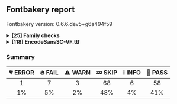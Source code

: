 ## Fontbakery report

Fontbakery version: 0.6.6.dev5+g6a494f59

<details>
<summary><b>[25] Family checks</b></summary>
<details>
<summary>:information_source: <b>INFO:</b> Do we have the latest version of FontBakery installed?</summary>

* [com.google.fonts/check/fontbakery_version](https://github.com/googlefonts/fontbakery/search?q={checkid})
* :information_source: **INFO** fontbakery (0.6.6)  - Well designed Font QA tool, written in Python 3
  INSTALLED: 0.6.6.dev5+g6a494f59
  LATEST:    0.6.6

* :bread: **PASS** Font Bakery is up-to-date

</details>
<details>
<summary>:bread: <b>PASS:</b> Check font has a license.</summary>

* [com.google.fonts/check/028](https://github.com/googlefonts/fontbakery/search?q={checkid})
* :bread: **PASS** Found license at '/Users/stephennixon/type-repos/google-font-repos/Encode-Sans/OFL.txt'

</details>
<details>
<summary>:bread: <b>PASS:</b> Checking all files are in the same directory.</summary>

* [com.google.fonts/check/002](https://github.com/googlefonts/fontbakery/search?q={checkid})
* :bread: **PASS** All files are in the same directory.

</details>
<details>
<summary>:bread: <b>PASS:</b> Is the command `ftxvalidator` (Apple Font Tool Suite) available?</summary>

* [com.google.fonts/check/ftxvalidator_is_available](https://github.com/googlefonts/fontbakery/search?q={checkid})
* :bread: **PASS** ftxvalidator is available.

</details>
<details>
<summary>:bread: <b>PASS:</b> Fonts have equal unicode encodings?</summary>

* [com.google.fonts/check/013](https://github.com/googlefonts/fontbakery/search?q={checkid})
* :bread: **PASS** Fonts have equal unicode encodings.

</details>
<details>
<summary>:bread: <b>PASS:</b> Make sure all font files have the same version value.</summary>

* [com.google.fonts/check/014](https://github.com/googlefonts/fontbakery/search?q={checkid})
* :bread: **PASS** All font files have the same version.

</details>
<details>
<summary>:bread: <b>PASS:</b> Fonts have consistent PANOSE proportion?</summary>

* [com.google.fonts/check/009](https://github.com/googlefonts/fontbakery/search?q={checkid})
* :bread: **PASS** Fonts have consistent PANOSE proportion.

</details>
<details>
<summary>:bread: <b>PASS:</b> Fonts have consistent PANOSE family type?</summary>

* [com.google.fonts/check/010](https://github.com/googlefonts/fontbakery/search?q={checkid})
* :bread: **PASS** Fonts have consistent PANOSE family type.

</details>
<details>
<summary>:bread: <b>PASS:</b> Fonts have consistent underline thickness?</summary>

* [com.google.fonts/check/008](https://github.com/googlefonts/fontbakery/search?q={checkid})
* :bread: **PASS** Fonts have consistent underline thickness.

</details>
<details>
<summary>:zzz: <b>SKIP:</b> Does DESCRIPTION file contain broken links?</summary>

* [com.google.fonts/check/003](https://github.com/googlefonts/fontbakery/search?q={checkid})
* :zzz: **SKIP** Unfulfilled Conditions: description

</details>
<details>
<summary>:zzz: <b>SKIP:</b> Is this a proper HTML snippet?</summary>

* [com.google.fonts/check/004](https://github.com/googlefonts/fontbakery/search?q={checkid})
* :zzz: **SKIP** Unfulfilled Conditions: descfile

</details>
<details>
<summary>:zzz: <b>SKIP:</b> DESCRIPTION.en_us.html must have more than 200 bytes.</summary>

* [com.google.fonts/check/005](https://github.com/googlefonts/fontbakery/search?q={checkid})
* :zzz: **SKIP** Unfulfilled Conditions: description

</details>
<details>
<summary>:zzz: <b>SKIP:</b> DESCRIPTION.en_us.html must have less than 1000 bytes.</summary>

* [com.google.fonts/check/006](https://github.com/googlefonts/fontbakery/search?q={checkid})
* :zzz: **SKIP** Unfulfilled Conditions: description

</details>
<details>
<summary>:zzz: <b>SKIP:</b> Check METADATA.pb parse correctly. </summary>

* [com.google.fonts/check/metadata/parses](https://github.com/googlefonts/fontbakery/search?q={checkid})
* :zzz: **SKIP** Font family at 'fonts/encodesans_sc' lacks a METADATA.pb file.

</details>
<details>
<summary>:zzz: <b>SKIP:</b> Font designer field in METADATA.pb must not be 'unknown'.</summary>

* [com.google.fonts/check/007](https://github.com/googlefonts/fontbakery/search?q={checkid})
* :zzz: **SKIP** Unfulfilled Conditions: family_metadata

</details>
<details>
<summary>:zzz: <b>SKIP:</b> METADATA.pb: Fontfamily is listed on Google Fonts API?</summary>

* [com.google.fonts/check/081](https://github.com/googlefonts/fontbakery/search?q={checkid})
* :zzz: **SKIP** Unfulfilled Conditions: family_metadata

</details>
<details>
<summary>:zzz: <b>SKIP:</b> METADATA.pb: check if fonts field only has unique "full_name" values.</summary>

* [com.google.fonts/check/083](https://github.com/googlefonts/fontbakery/search?q={checkid})
* :zzz: **SKIP** Unfulfilled Conditions: family_metadata

</details>
<details>
<summary>:zzz: <b>SKIP:</b> METADATA.pb: check if fonts field only contains unique style:weight pairs.</summary>

* [com.google.fonts/check/084](https://github.com/googlefonts/fontbakery/search?q={checkid})
* :zzz: **SKIP** Unfulfilled Conditions: family_metadata

</details>
<details>
<summary>:zzz: <b>SKIP:</b> METADATA.pb license is "APACHE2", "UFL" or "OFL"?</summary>

* [com.google.fonts/check/085](https://github.com/googlefonts/fontbakery/search?q={checkid})
* :zzz: **SKIP** Unfulfilled Conditions: family_metadata

</details>
<details>
<summary>:zzz: <b>SKIP:</b> METADATA.pb should contain at least "menu" and "latin" subsets.</summary>

* [com.google.fonts/check/086](https://github.com/googlefonts/fontbakery/search?q={checkid})
* :zzz: **SKIP** Unfulfilled Conditions: family_metadata

</details>
<details>
<summary>:zzz: <b>SKIP:</b> METADATA.pb subsets should be alphabetically ordered.</summary>

* [com.google.fonts/check/087](https://github.com/googlefonts/fontbakery/search?q={checkid})
* :zzz: **SKIP** Unfulfilled Conditions: family_metadata

</details>
<details>
<summary>:zzz: <b>SKIP:</b> METADATA.pb: Copyright notice is the same in all fonts?</summary>

* [com.google.fonts/check/088](https://github.com/googlefonts/fontbakery/search?q={checkid})
* :zzz: **SKIP** Unfulfilled Conditions: family_metadata

</details>
<details>
<summary>:zzz: <b>SKIP:</b> Check that METADATA.pb family values are all the same.</summary>

* [com.google.fonts/check/089](https://github.com/googlefonts/fontbakery/search?q={checkid})
* :zzz: **SKIP** Unfulfilled Conditions: family_metadata

</details>
<details>
<summary>:zzz: <b>SKIP:</b> METADATA.pb: According Google Fonts standards, families should have a Regular style.</summary>

* [com.google.fonts/check/090](https://github.com/googlefonts/fontbakery/search?q={checkid})
* :zzz: **SKIP** Unfulfilled Conditions: family_metadata

</details>
<details>
<summary>:zzz: <b>SKIP:</b> METADATA.pb: Regular should be 400.</summary>

* [com.google.fonts/check/091](https://github.com/googlefonts/fontbakery/search?q={checkid})
* :zzz: **SKIP** Unfulfilled Conditions: family_metadata, has_regular_style

</details>
<br>
</details>
<details>
<summary><b>[118] EncodeSansSC-VF.ttf</b></summary>
<details>
<summary>:broken_heart: <b>ERROR:</b> Version number has increased since previous release on Google Fonts?</summary>

* [com.google.fonts/check/117](https://github.com/googlefonts/fontbakery/search?q={checkid})
* :broken_heart: **ERROR** The condition <FontBakeryCondition:github_gfonts_ttFont> had an error: URLError: <urlopen error [Errno 8] nodename nor servname provided, or not known>

</details>
<details>
<summary>:fire: <b>FAIL:</b> Check copyright namerecords match license file.</summary>

* [com.google.fonts/check/029](https://github.com/googlefonts/fontbakery/search?q={checkid})
* :fire: **FAIL** Font lacks NameID 13 (LICENSE DESCRIPTION). A proper licensing entry must be set. [code: missing]

</details>
<details>
<summary>:fire: <b>FAIL:</b> "License URL matches License text on name table?</summary>

* [com.google.fonts/check/030](https://github.com/googlefonts/fontbakery/search?q={checkid})
* :fire: **FAIL** A known license URL must be provided in the NameID 14 (LICENSE INFO URL) entry. Currently accepted licenses are Apache or Open Font License. For a small set of legacy families the Ubuntu Font License may be acceptable as well. [code: no-license-found]

</details>
<details>
<summary>:fire: <b>FAIL:</b> Font has old ttfautohint applied?</summary>

* [com.google.fonts/check/056](https://github.com/googlefonts/fontbakery/search?q={checkid})
* :fire: **FAIL** Failed to parse ttfautohint version values: installed = '1.8.2'; used_in_font = '1.8.1.43-b0c9' [code: parse-error]

</details>
<details>
<summary>:fire: <b>FAIL:</b> Variable font weight coordinates must be multiples of 100.</summary>

* [com.google.fonts/check/varfont_weight_instances](https://github.com/googlefonts/fontbakery/search?q={checkid})
* :fire: **FAIL** Found an variable font instance with 'wght'=275.0. This should instead be a multiple of 100.

</details>
<details>
<summary>:fire: <b>FAIL:</b> Checking with ots-sanitize.</summary>

* [com.google.fonts/check/036](https://github.com/googlefonts/fontbakery/search?q={checkid})
* :fire: **FAIL** ots-sanitize returned an error code (1). Output follows:

ERROR: GDEF: bad caret value format: 3
ERROR: GDEF: Invalid ligature caret list
ERROR: GDEF: Failed to parse table
Failed to sanitize file!


</details>
<details>
<summary>:fire: <b>FAIL:</b> Font has correct post table version (2 for TTF, 3 for OTF)?</summary>

* [com.google.fonts/check/015](https://github.com/googlefonts/fontbakery/search?q={checkid})
* :fire: **FAIL** Post table should be version 2 instead of 3.0. More info at https://github.com/google/fonts/issues/215

</details>
<details>
<summary>:fire: <b>FAIL:</b> Does the font have a DSIG table?</summary>

* [com.google.fonts/check/045](https://github.com/googlefonts/fontbakery/search?q={checkid})
* :fire: **FAIL** This font lacks a digital signature (DSIG table). Some applications may require one (even if only a dummy placeholder) in order to work properly.

</details>
<details>
<summary>:warning: <b>WARN:</b> Font contains .notdef as first glyph?</summary>

* [com.google.fonts/check/046](https://github.com/googlefonts/fontbakery/search?q={checkid})
* :warning: **WARN** Font should contain the .notdef glyph as the first glyph, it should not have a Unicode value assigned and should contain a drawing.

</details>
<details>
<summary>:warning: <b>WARN:</b> Check if OS/2 xAvgCharWidth is correct.</summary>

* [com.google.fonts/check/034](https://github.com/googlefonts/fontbakery/search?q={checkid})
* :warning: **WARN** OS/2 xAvgCharWidth is 1065 but it should be 1094 which corresponds to the weighted average of the widths of the latin lowercase glyphs in the font

</details>
<details>
<summary>:warning: <b>WARN:</b> Combined length of family and style must not exceed 20 characters.</summary>

* [com.google.fonts/check/163](https://github.com/googlefonts/fontbakery/search?q={checkid})
* :warning: **WARN** The combined length of family and style exceeds 20 chars in the following 'WINDOWS' entries: FONT_FAMILY_NAME = 'Encode Sans SC' / SUBFAMILY_NAME = 'Regular'

</details>
<details>
<summary>:zzz: <b>SKIP:</b> Checking OS/2 usWeightClass.</summary>

* [com.google.fonts/check/020](https://github.com/googlefonts/fontbakery/search?q={checkid})
* :zzz: **SKIP** Unfulfilled Conditions: style

</details>
<details>
<summary>:zzz: <b>SKIP:</b> Checks METADATA.pb font.name field matches family name declared on the name table.</summary>

* [com.google.fonts/check/092](https://github.com/googlefonts/fontbakery/search?q={checkid})
* :zzz: **SKIP** Unfulfilled Conditions: font_metadata

</details>
<details>
<summary>:zzz: <b>SKIP:</b> Checks METADATA.pb font.post_script_name matches postscript name declared on the name table.</summary>

* [com.google.fonts/check/093](https://github.com/googlefonts/fontbakery/search?q={checkid})
* :zzz: **SKIP** Unfulfilled Conditions: font_metadata

</details>
<details>
<summary>:zzz: <b>SKIP:</b> METADATA.pb font.full_name value matches fullname declared on the name table?</summary>

* [com.google.fonts/check/094](https://github.com/googlefonts/fontbakery/search?q={checkid})
* :zzz: **SKIP** Unfulfilled Conditions: font_metadata

</details>
<details>
<summary>:zzz: <b>SKIP:</b> METADATA.pb font.name value should be same as the family name declared on the name table.</summary>

* [com.google.fonts/check/095](https://github.com/googlefonts/fontbakery/search?q={checkid})
* :zzz: **SKIP** Unfulfilled Conditions: font_metadata, style

</details>
<details>
<summary>:zzz: <b>SKIP:</b> METADATA.pb font.full_name and font.post_script_name fields have equivalent values ?</summary>

* [com.google.fonts/check/096](https://github.com/googlefonts/fontbakery/search?q={checkid})
* :zzz: **SKIP** Unfulfilled Conditions: font_metadata

</details>
<details>
<summary>:zzz: <b>SKIP:</b> METADATA.pb font.filename and font.post_script_name fields have equivalent values?</summary>

* [com.google.fonts/check/097](https://github.com/googlefonts/fontbakery/search?q={checkid})
* :zzz: **SKIP** Unfulfilled Conditions: font_metadata

</details>
<details>
<summary>:zzz: <b>SKIP:</b> METADATA.pb font.name field contains font name in right format?</summary>

* [com.google.fonts/check/098](https://github.com/googlefonts/fontbakery/search?q={checkid})
* :zzz: **SKIP** Unfulfilled Conditions: style, font_metadata

</details>
<details>
<summary>:zzz: <b>SKIP:</b> METADATA.pb font.full_name field contains font name in right format?</summary>

* [com.google.fonts/check/099](https://github.com/googlefonts/fontbakery/search?q={checkid})
* :zzz: **SKIP** Unfulfilled Conditions: style, font_metadata

</details>
<details>
<summary>:zzz: <b>SKIP:</b> METADATA.pb font.filename field contains font name in right format?</summary>

* [com.google.fonts/check/100](https://github.com/googlefonts/fontbakery/search?q={checkid})
* :zzz: **SKIP** Unfulfilled Conditions: style, family_metadata

</details>
<details>
<summary>:zzz: <b>SKIP:</b> METADATA.pb font.post_script_name field contains font name in right format?</summary>

* [com.google.fonts/check/101](https://github.com/googlefonts/fontbakery/search?q={checkid})
* :zzz: **SKIP** Unfulfilled Conditions: font_metadata

</details>
<details>
<summary>:zzz: <b>SKIP:</b> Copyright notices match canonical pattern?</summary>

* [com.google.fonts/check/102](https://github.com/googlefonts/fontbakery/search?q={checkid})
* :zzz: **SKIP** Unfulfilled Conditions: font_metadata

</details>
<details>
<summary>:zzz: <b>SKIP:</b> Copyright notice on METADATA.pb should not contain 'Reserved Font Name'.</summary>

* [com.google.fonts/check/103](https://github.com/googlefonts/fontbakery/search?q={checkid})
* :zzz: **SKIP** Unfulfilled Conditions: font_metadata

</details>
<details>
<summary>:zzz: <b>SKIP:</b> METADATA.pb: Copyright notice shouldn't exceed 500 chars.</summary>

* [com.google.fonts/check/104](https://github.com/googlefonts/fontbakery/search?q={checkid})
* :zzz: **SKIP** Unfulfilled Conditions: font_metadata

</details>
<details>
<summary>:zzz: <b>SKIP:</b> METADATA.pb: Filename is set canonically?</summary>

* [com.google.fonts/check/105](https://github.com/googlefonts/fontbakery/search?q={checkid})
* :zzz: **SKIP** Unfulfilled Conditions: font_metadata, canonical_filename

</details>
<details>
<summary>:zzz: <b>SKIP:</b> METADATA.pb font.style "italic" matches font internals?</summary>

* [com.google.fonts/check/106](https://github.com/googlefonts/fontbakery/search?q={checkid})
* :zzz: **SKIP** Unfulfilled Conditions: font_metadata

</details>
<details>
<summary>:zzz: <b>SKIP:</b> METADATA.pb font.style "normal" matches font internals?</summary>

* [com.google.fonts/check/107](https://github.com/googlefonts/fontbakery/search?q={checkid})
* :zzz: **SKIP** Unfulfilled Conditions: font_metadata

</details>
<details>
<summary>:zzz: <b>SKIP:</b> METADATA.pb font.name and font.full_name fields match the values declared on the name table?</summary>

* [com.google.fonts/check/108](https://github.com/googlefonts/fontbakery/search?q={checkid})
* :zzz: **SKIP** Unfulfilled Conditions: font_metadata

</details>
<details>
<summary>:zzz: <b>SKIP:</b> METADATA.pb: Check if fontname is not camel cased.</summary>

* [com.google.fonts/check/109](https://github.com/googlefonts/fontbakery/search?q={checkid})
* :zzz: **SKIP** Unfulfilled Conditions: font_metadata

</details>
<details>
<summary>:zzz: <b>SKIP:</b> METADATA.pb: Check font name is the same as family name.</summary>

* [com.google.fonts/check/110](https://github.com/googlefonts/fontbakery/search?q={checkid})
* :zzz: **SKIP** Unfulfilled Conditions: family_metadata, font_metadata

</details>
<details>
<summary>:zzz: <b>SKIP:</b> METADATA.pb: Check that font weight has a canonical value.</summary>

* [com.google.fonts/check/111](https://github.com/googlefonts/fontbakery/search?q={checkid})
* :zzz: **SKIP** Unfulfilled Conditions: font_metadata

</details>
<details>
<summary>:zzz: <b>SKIP:</b> Checking OS/2 usWeightClass matches weight specified at METADATA.pb.</summary>

* [com.google.fonts/check/112](https://github.com/googlefonts/fontbakery/search?q={checkid})
* :zzz: **SKIP** Unfulfilled Conditions: font_metadata

</details>
<details>
<summary>:zzz: <b>SKIP:</b> METADATA.pb weight matches postScriptName.</summary>

* [com.google.fonts/check/113](https://github.com/googlefonts/fontbakery/search?q={checkid})
* :zzz: **SKIP** Unfulfilled Conditions: font_metadata

</details>
<details>
<summary>:zzz: <b>SKIP:</b> METADATA.pb: Font styles are named canonically?</summary>

* [com.google.fonts/check/115](https://github.com/googlefonts/fontbakery/search?q={checkid})
* :zzz: **SKIP** Unfulfilled Conditions: font_metadata

</details>
<details>
<summary>:zzz: <b>SKIP:</b> Glyphs are similiar to Google Fonts version?</summary>

* [com.google.fonts/check/118](https://github.com/googlefonts/fontbakery/search?q={checkid})
* :zzz: **SKIP** Unfulfilled Conditions: api_gfonts_ttFont

</details>
<details>
<summary>:zzz: <b>SKIP:</b> TTFAutohint x-height increase value is same as in previous release on Google Fonts?</summary>

* [com.google.fonts/check/119](https://github.com/googlefonts/fontbakery/search?q={checkid})
* :zzz: **SKIP** Unfulfilled Conditions: api_gfonts_ttFont

</details>
<details>
<summary>:zzz: <b>SKIP:</b> Checking OS/2 fsSelection value.</summary>

* [com.google.fonts/check/129](https://github.com/googlefonts/fontbakery/search?q={checkid})
* :zzz: **SKIP** Unfulfilled Conditions: style

</details>
<details>
<summary>:zzz: <b>SKIP:</b> Checking post.italicAngle value.</summary>

* [com.google.fonts/check/130](https://github.com/googlefonts/fontbakery/search?q={checkid})
* :zzz: **SKIP** Unfulfilled Conditions: style

</details>
<details>
<summary>:zzz: <b>SKIP:</b> Checking head.macStyle value.</summary>

* [com.google.fonts/check/131](https://github.com/googlefonts/fontbakery/search?q={checkid})
* :zzz: **SKIP** Unfulfilled Conditions: style

</details>
<details>
<summary>:zzz: <b>SKIP:</b> Check if each glyph has the recommended amount of contours.</summary>

* [com.google.fonts/check/153](https://github.com/googlefonts/fontbakery/search?q={checkid})
* :zzz: **SKIP** Unfulfilled Conditions: not is_variable_font

</details>
<details>
<summary>:zzz: <b>SKIP:</b> Check font has same encoded glyphs as version hosted on fonts.google.com</summary>

* [com.google.fonts/check/154](https://github.com/googlefonts/fontbakery/search?q={checkid})
* :zzz: **SKIP** Unfulfilled Conditions: api_gfonts_ttFont

</details>
<details>
<summary>:zzz: <b>SKIP:</b> Copyright field for this font on METADATA.pb matches all copyright notice entries on the name table ?</summary>

* [com.google.fonts/check/155](https://github.com/googlefonts/fontbakery/search?q={checkid})
* :zzz: **SKIP** Unfulfilled Conditions: font_metadata

</details>
<details>
<summary>:zzz: <b>SKIP:</b> Font has all mandatory 'name' table entries ?</summary>

* [com.google.fonts/check/156](https://github.com/googlefonts/fontbakery/search?q={checkid})
* :zzz: **SKIP** Unfulfilled Conditions: style

</details>
<details>
<summary>:zzz: <b>SKIP:</b> Check name table: FONT_FAMILY_NAME entries. </summary>

* [com.google.fonts/check/157](https://github.com/googlefonts/fontbakery/search?q={checkid})
* :zzz: **SKIP** Unfulfilled Conditions: style

</details>
<details>
<summary>:zzz: <b>SKIP:</b> Check name table: FONT_SUBFAMILY_NAME entries. </summary>

* [com.google.fonts/check/158](https://github.com/googlefonts/fontbakery/search?q={checkid})
* :zzz: **SKIP** Unfulfilled Conditions: style_with_spaces

</details>
<details>
<summary>:zzz: <b>SKIP:</b> Check name table: FULL_FONT_NAME entries. </summary>

* [com.google.fonts/check/159](https://github.com/googlefonts/fontbakery/search?q={checkid})
* :zzz: **SKIP** Unfulfilled Conditions: style_with_spaces

</details>
<details>
<summary>:zzz: <b>SKIP:</b> Check name table: POSTSCRIPT_NAME entries. </summary>

* [com.google.fonts/check/160](https://github.com/googlefonts/fontbakery/search?q={checkid})
* :zzz: **SKIP** Unfulfilled Conditions: style

</details>
<details>
<summary>:zzz: <b>SKIP:</b> Check name table: TYPOGRAPHIC_FAMILY_NAME entries. </summary>

* [com.google.fonts/check/161](https://github.com/googlefonts/fontbakery/search?q={checkid})
* :zzz: **SKIP** Unfulfilled Conditions: style

</details>
<details>
<summary>:zzz: <b>SKIP:</b> Check name table: TYPOGRAPHIC_SUBFAMILY_NAME entries. </summary>

* [com.google.fonts/check/162](https://github.com/googlefonts/fontbakery/search?q={checkid})
* :zzz: **SKIP** Unfulfilled Conditions: style_with_spaces

</details>
<details>
<summary>:zzz: <b>SKIP:</b> FontForge validation outputs error messages?</summary>

* [com.google.fonts/check/038](https://github.com/googlefonts/fontbakery/search?q={checkid})
* :zzz: **SKIP** Unfulfilled Conditions: fontforge_check_results

</details>
<details>
<summary>:zzz: <b>SKIP:</b> FontForge checks.</summary>

* [com.google.fonts/check/039](https://github.com/googlefonts/fontbakery/search?q={checkid})
* :zzz: **SKIP** Unfulfilled Conditions: fontforge_check_results

</details>
<details>
<summary>:zzz: <b>SKIP:</b> Font has **proper** whitespace glyph names?</summary>

* [com.google.fonts/check/048](https://github.com/googlefonts/fontbakery/search?q={checkid})
* :zzz: **SKIP** Font has version 3 post table.

</details>
<details>
<summary>:zzz: <b>SKIP:</b> Glyph names are all valid?</summary>

* [com.google.fonts/check/058](https://github.com/googlefonts/fontbakery/search?q={checkid})
* :zzz: **SKIP** TrueType fonts with a format 3.0 post table contain no glyph names.

</details>
<details>
<summary>:zzz: <b>SKIP:</b> Font contains unique glyph names?</summary>

* [com.google.fonts/check/059](https://github.com/googlefonts/fontbakery/search?q={checkid})
* :zzz: **SKIP** TrueType fonts with a format 3.0 post table contain no glyph names.

</details>
<details>
<summary>:zzz: <b>SKIP:</b> CFF table FontName must match name table ID 6 (PostScript name).</summary>

* [com.adobe.fonts/check/postscript_name_cff_vs_name](https://github.com/googlefonts/fontbakery/search?q={checkid})
* :zzz: **SKIP** Unfulfilled Conditions: is_cff

</details>
<details>
<summary>:zzz: <b>SKIP:</b> Monospace font has hhea.advanceWidthMax equal to each glyph's advanceWidth?</summary>

* [com.google.fonts/check/079](https://github.com/googlefonts/fontbakery/search?q={checkid})
* :zzz: **SKIP** Unfulfilled Conditions: seems_monospaced

</details>
<details>
<summary>:zzz: <b>SKIP:</b> Is there kerning info for non-ligated sequences?</summary>

* [com.google.fonts/check/065](https://github.com/googlefonts/fontbakery/search?q={checkid})
* :zzz: **SKIP** Unfulfilled Conditions: ligatures

</details>
<details>
<summary>:zzz: <b>SKIP:</b> Are there caret positions declared for every ligature?</summary>

* [com.google.fonts/check/064](https://github.com/googlefonts/fontbakery/search?q={checkid})
* :zzz: **SKIP** Unfulfilled Conditions: ligature_glyphs

</details>
<details>
<summary>:zzz: <b>SKIP:</b> The variable font 'wdth' (Width) axis coordinate must be 100 on the 'Regular' instance.</summary>

* [com.google.fonts/check/168](https://github.com/googlefonts/fontbakery/search?q={checkid})
* :zzz: **SKIP** Unfulfilled Conditions: regular_wdth_coord

</details>
<details>
<summary>:zzz: <b>SKIP:</b> The variable font 'slnt' (Slant) axis coordinate must be zero on the 'Regular' instance.</summary>

* [com.google.fonts/check/169](https://github.com/googlefonts/fontbakery/search?q={checkid})
* :zzz: **SKIP** Unfulfilled Conditions: regular_slnt_coord

</details>
<details>
<summary>:zzz: <b>SKIP:</b> The variable font 'ital' (Italic) axis coordinate must be zero on the 'Regular' instance.</summary>

* [com.google.fonts/check/170](https://github.com/googlefonts/fontbakery/search?q={checkid})
* :zzz: **SKIP** Unfulfilled Conditions: regular_ital_coord

</details>
<details>
<summary>:zzz: <b>SKIP:</b> The variable font 'opsz' (Optical Size) axis coordinate should be between 9 and 13 on the 'Regular' instance.</summary>

* [com.google.fonts/check/171](https://github.com/googlefonts/fontbakery/search?q={checkid})
* :zzz: **SKIP** Unfulfilled Conditions: regular_opsz_coord

</details>
<details>
<summary>:information_source: <b>INFO:</b> Show hinting filesize impact.</summary>

* [com.google.fonts/check/054](https://github.com/googlefonts/fontbakery/search?q={checkid})
* :information_source: **INFO** Hinting filesize impact:

|  | fonts/encodesans_sc/EncodeSansSC-VF.ttf |
|:--- | ---:|
| Dehinted Size | 143.8kb |
| Hinted Size | 175.5kb |
| Increase | 31.7kb |
| Change   | 22.0 % |


</details>
<details>
<summary>:information_source: <b>INFO:</b> EPAR table present in font?</summary>

* [com.google.fonts/check/061](https://github.com/googlefonts/fontbakery/search?q={checkid})
* :information_source: **INFO** EPAR table not present in font. To learn more see https://github.com/googlefonts/fontbakery/issues/818

</details>
<details>
<summary>:information_source: <b>INFO:</b> Is 'gasp' table set to optimize rendering?</summary>

* [com.google.fonts/check/062](https://github.com/googlefonts/fontbakery/search?q={checkid})
* :information_source: **INFO** These are the ppm ranges declared on the gasp table:

PPM <= 65535:
	flag = 0x0F
	- Use gridfitting
	- Use grayscale rendering
	- Use gridfitting with ClearType symmetric smoothing
	- Use smoothing along multiple axes with ClearType®

* :bread: **PASS** 'gasp' table is correctly set, with one gaspRange:value of 0xFFFF:0x0F.

</details>
<details>
<summary>:information_source: <b>INFO:</b> Check for font-v versioning </summary>

* [com.google.fonts/check/166](https://github.com/googlefonts/fontbakery/search?q={checkid})
* :information_source: **INFO** Version string is: "Version 3.000; ttfautohint (v1.8.1.43-b0c9) -l 8 -r 50 -G 200 -x 14 -D latn -f none -a qsq -X """
The version string must ideally include a git commit hash and either a 'dev' or a 'release' suffix such as in the example below:
"Version 1.3; git-0d08353-release"

</details>
<details>
<summary>:information_source: <b>INFO:</b> Font contains all required tables?</summary>

* [com.google.fonts/check/052](https://github.com/googlefonts/fontbakery/search?q={checkid})
* :information_source: **INFO** This font contains the following optional tables [gasp, fpgm, GPOS, GSUB, loca, cvt , prep]
* :bread: **PASS** Font contains all required tables.

</details>
<details>
<summary>:bread: <b>PASS:</b> Checking file is named canonically.</summary>

* [com.google.fonts/check/001](https://github.com/googlefonts/fontbakery/search?q={checkid})
* :bread: **PASS** fonts/encodesans_sc/EncodeSansSC-VF.ttf is named canonically.

</details>
<details>
<summary>:bread: <b>PASS:</b> Fonts have equal numbers of glyphs?</summary>

* [com.google.fonts/check/011](https://github.com/googlefonts/fontbakery/search?q={checkid})
* :bread: **PASS** All font files in this family have an equal total ammount of glyphs.

</details>
<details>
<summary>:bread: <b>PASS:</b> Fonts have equal glyph names?</summary>

* [com.google.fonts/check/012](https://github.com/googlefonts/fontbakery/search?q={checkid})
* :bread: **PASS** All font files have identical glyph names.

</details>
<details>
<summary>:bread: <b>PASS:</b> Checking OS/2 fsType.</summary>

* [com.google.fonts/check/016](https://github.com/googlefonts/fontbakery/search?q={checkid})
* :bread: **PASS** OS/2 fsType is properly set to zero.

</details>
<details>
<summary>:bread: <b>PASS:</b> Checking OS/2 achVendID.</summary>

* [com.google.fonts/check/018](https://github.com/googlefonts/fontbakery/search?q={checkid})
* :bread: **PASS** OS/2 VendorID 'GOOG' looks good!

</details>
<details>
<summary>:bread: <b>PASS:</b> Substitute copyright, registered and trademark symbols in name table entries.</summary>

* [com.google.fonts/check/019](https://github.com/googlefonts/fontbakery/search?q={checkid})
* :bread: **PASS** No need to substitute copyright, registered and trademark symbols in name table entries of this font.

</details>
<details>
<summary>:bread: <b>PASS:</b> Description strings in the name table must not exceed 200 characters.</summary>

* [com.google.fonts/check/032](https://github.com/googlefonts/fontbakery/search?q={checkid})
* :bread: **PASS** All description name records have reasonably small lengths.

</details>
<details>
<summary>:bread: <b>PASS:</b> Version format is correct in 'name' table?</summary>

* [com.google.fonts/check/055](https://github.com/googlefonts/fontbakery/search?q={checkid})
* :bread: **PASS** Version format in NAME table entries is correct.

</details>
<details>
<summary>:bread: <b>PASS:</b> Font has ttfautohint params? </summary>

* [com.google.fonts/check/has_ttfautohint_params](https://github.com/googlefonts/fontbakery/search?q={checkid})
* :bread: **PASS** Font has ttfautohint params (-l 8 -r 50 -G 200 -x 14 -D latn -f none -a qsq -X "")

</details>
<details>
<summary>:bread: <b>PASS:</b> Make sure family name does not begin with a digit.</summary>

* [com.google.fonts/check/067](https://github.com/googlefonts/fontbakery/search?q={checkid})
* :bread: **PASS** Font family name first character is not a digit.

</details>
<details>
<summary>:bread: <b>PASS:</b> Font has all expected currency sign characters?</summary>

* [com.google.fonts/check/070](https://github.com/googlefonts/fontbakery/search?q={checkid})
* :bread: **PASS** Font has all expected currency sign characters.

</details>
<details>
<summary>:bread: <b>PASS:</b> Are there non-ASCII characters in ASCII-only NAME table entries?</summary>

* [com.google.fonts/check/074](https://github.com/googlefonts/fontbakery/search?q={checkid})
* :bread: **PASS** None of the ASCII-only NAME table entries contain non-ASCII characteres.

</details>
<details>
<summary>:bread: <b>PASS:</b> Stricter unitsPerEm criteria for Google Fonts. </summary>

* [com.google.fonts/check/116](https://github.com/googlefonts/fontbakery/search?q={checkid})
* :bread: **PASS** Font em size is good (unitsPerEm = 2000).

</details>
<details>
<summary>:bread: <b>PASS:</b> Length of copyright notice must not exceed 500 characters. </summary>

* [com.google.fonts/check/164](https://github.com/googlefonts/fontbakery/search?q={checkid})
* :bread: **PASS** All copyright notice name entries on the 'name' table are shorter than 500 characters.

</details>
<details>
<summary>:bread: <b>PASS:</b> Familyname must be unique according to namecheck.fontdata.com </summary>

* [com.google.fonts/check/165](https://github.com/googlefonts/fontbakery/search?q={checkid})
* :bread: **PASS** Font familyname seems to be unique.

</details>
<details>
<summary>:bread: <b>PASS:</b> Check a static ttf can be generated from a variable font. </summary>

* [com.google.fonts/check/174](https://github.com/googlefonts/fontbakery/search?q={checkid})
* :bread: **PASS** fontTools.varLib.mutator generated a static font instance

</details>
<details>
<summary>:bread: <b>PASS:</b> Check that variable fonts have an HVAR table. </summary>

* [com.google.fonts/check/varfont/has_HVAR](https://github.com/googlefonts/fontbakery/search?q={checkid})
* :bread: **PASS** This variable font contains an HVAR table.

</details>
<details>
<summary>:bread: <b>PASS:</b> Checking OS/2 usWinAscent & usWinDescent.</summary>

* [com.google.fonts/check/040](https://github.com/googlefonts/fontbakery/search?q={checkid})
* :bread: **PASS** OS/2 usWinAscent & usWinDescent values look good!

</details>
<details>
<summary>:bread: <b>PASS:</b> Checking OS/2 Metrics match hhea Metrics.</summary>

* [com.google.fonts/check/042](https://github.com/googlefonts/fontbakery/search?q={checkid})
* :bread: **PASS** OS/2.sTypoAscender/Descender values match hhea.ascent/descent.

</details>
<details>
<summary>:bread: <b>PASS:</b> Font enables smart dropout control in "prep" table instructions?</summary>

* [com.google.fonts/check/072](https://github.com/googlefonts/fontbakery/search?q={checkid})
* :bread: **PASS** 'prep' table contains instructions enabling smart dropout control.

</details>
<details>
<summary>:bread: <b>PASS:</b> There must not be VTT Talk sources in the font.</summary>

* [com.google.fonts/check/vttclean](https://github.com/googlefonts/fontbakery/search?q={checkid})
* :bread: **PASS** There are no tables with VTT Talk sources embedded in the font.

</details>
<details>
<summary>:bread: <b>PASS:</b> Are there unwanted Apple tables?</summary>

* [com.google.fonts/check/aat](https://github.com/googlefonts/fontbakery/search?q={checkid})
* :bread: **PASS** There are no unwanted AAT tables.

</details>
<details>
<summary>:bread: <b>PASS:</b> All name entries referenced by fvar instances exist on the name table?</summary>

* [com.google.fonts/check/fvar_name_entries](https://github.com/googlefonts/fontbakery/search?q={checkid})
* :bread: **PASS** OK

</details>
<details>
<summary>:bread: <b>PASS:</b> A variable font must have named instances.</summary>

* [com.google.fonts/check/varfont_has_instances](https://github.com/googlefonts/fontbakery/search?q={checkid})
* :bread: **PASS** OK

</details>
<details>
<summary>:bread: <b>PASS:</b> Checking with ftxvalidator.</summary>

* [com.google.fonts/check/035](https://github.com/googlefonts/fontbakery/search?q={checkid})
* :bread: **PASS** ftxvalidator passed this file

</details>
<details>
<summary>:bread: <b>PASS:</b> Font contains glyphs for whitespace characters?</summary>

* [com.google.fonts/check/047](https://github.com/googlefonts/fontbakery/search?q={checkid})
* :bread: **PASS** Font contains glyphs for whitespace characters.

</details>
<details>
<summary>:bread: <b>PASS:</b> Whitespace glyphs have ink?</summary>

* [com.google.fonts/check/049](https://github.com/googlefonts/fontbakery/search?q={checkid})
* :bread: **PASS** There is no whitespace glyph with ink.

</details>
<details>
<summary>:bread: <b>PASS:</b> Are there unwanted tables?</summary>

* [com.google.fonts/check/053](https://github.com/googlefonts/fontbakery/search?q={checkid})
* :bread: **PASS** There are no unwanted tables.

</details>
<details>
<summary>:bread: <b>PASS:</b> Checking with fontTools.ttx</summary>

* [com.google.fonts/check/ttx-roundtrip](https://github.com/googlefonts/fontbakery/search?q={checkid})
* :bread: **PASS** Hey! It all looks good!

</details>
<details>
<summary>:bread: <b>PASS:</b> Check glyphs have unique unicode codepoints.</summary>

* [com.google.fonts/check/076](https://github.com/googlefonts/fontbakery/search?q={checkid})
* :bread: **PASS** All glyphs have unique unicode codepoint assignments.

</details>
<details>
<summary>:bread: <b>PASS:</b> Check all glyphs have codepoints assigned.</summary>

* [com.google.fonts/check/077](https://github.com/googlefonts/fontbakery/search?q={checkid})
* :bread: **PASS** All glyphs have a codepoint value assigned.

</details>
<details>
<summary>:bread: <b>PASS:</b> Checking unitsPerEm value is reasonable.</summary>

* [com.google.fonts/check/043](https://github.com/googlefonts/fontbakery/search?q={checkid})
* :bread: **PASS** unitsPerEm value (2000) on the 'head' table is reasonable.

</details>
<details>
<summary>:bread: <b>PASS:</b> Checking font version fields (head and name table).</summary>

* [com.google.fonts/check/044](https://github.com/googlefonts/fontbakery/search?q={checkid})
* :bread: **PASS** All font version fields match.

</details>
<details>
<summary>:bread: <b>PASS:</b> Description strings in the name table must not contain copyright info.</summary>

* [com.google.fonts/check/031](https://github.com/googlefonts/fontbakery/search?q={checkid})
* :bread: **PASS** Description strings in the name table do not contain any copyright string.

</details>
<details>
<summary>:bread: <b>PASS:</b> Checking correctness of monospaced metadata.</summary>

* [com.google.fonts/check/033](https://github.com/googlefonts/fontbakery/search?q={checkid})
* :bread: **PASS** Font is not monospaced and all related metadata look good. [code: good]

</details>
<details>
<summary>:bread: <b>PASS:</b> Name table entries should not contain line-breaks.</summary>

* [com.google.fonts/check/057](https://github.com/googlefonts/fontbakery/search?q={checkid})
* :bread: **PASS** Name table entries are all single-line (no line-breaks found).

</details>
<details>
<summary>:bread: <b>PASS:</b> Does full font name begin with the font family name?</summary>

* [com.google.fonts/check/068](https://github.com/googlefonts/fontbakery/search?q={checkid})
* :bread: **PASS** Full font name begins with the font family name.

</details>
<details>
<summary>:bread: <b>PASS:</b> Font follows the family naming recommendations?</summary>

* [com.google.fonts/check/071](https://github.com/googlefonts/fontbakery/search?q={checkid})
* :bread: **PASS** Font follows the family naming recommendations.

</details>
<details>
<summary>:bread: <b>PASS:</b> Name table strings must not contain the string 'Reserved Font Name'.</summary>

* [com.google.fonts/check/152](https://github.com/googlefonts/fontbakery/search?q={checkid})
* :bread: **PASS** None of the name table strings contain "Reserved Font Name".

</details>
<details>
<summary>:bread: <b>PASS:</b> Checking Vertical Metric Linegaps.</summary>

* [com.google.fonts/check/041](https://github.com/googlefonts/fontbakery/search?q={checkid})
* :bread: **PASS** OS/2 sTypoLineGap and hhea lineGap are both 0.

</details>
<details>
<summary>:bread: <b>PASS:</b> MaxAdvanceWidth is consistent with values in the Hmtx and Hhea tables?</summary>

* [com.google.fonts/check/073](https://github.com/googlefonts/fontbakery/search?q={checkid})
* :bread: **PASS** MaxAdvanceWidth is consistent with values in the Hmtx and Hhea tables.

</details>
<details>
<summary>:bread: <b>PASS:</b> Whitespace and non-breaking space have the same width?</summary>

* [com.google.fonts/check/050](https://github.com/googlefonts/fontbakery/search?q={checkid})
* :bread: **PASS** Whitespace and non-breaking space have the same width.

</details>
<details>
<summary>:bread: <b>PASS:</b> Does GPOS table have kerning information?</summary>

* [com.google.fonts/check/063](https://github.com/googlefonts/fontbakery/search?q={checkid})
* :bread: **PASS** GPOS table has got kerning information.

</details>
<details>
<summary>:bread: <b>PASS:</b> Is there a "kern" table declared in the font?</summary>

* [com.google.fonts/check/066](https://github.com/googlefonts/fontbakery/search?q={checkid})
* :bread: **PASS** Font does not declare an optional "kern" table.

</details>
<details>
<summary>:bread: <b>PASS:</b> Is there any unused data at the end of the glyf table?</summary>

* [com.google.fonts/check/069](https://github.com/googlefonts/fontbakery/search?q={checkid})
* :bread: **PASS** There is no unused data at the end of the glyf table.

</details>
<details>
<summary>:bread: <b>PASS:</b> Check for points out of bounds.</summary>

* [com.google.fonts/check/075](https://github.com/googlefonts/fontbakery/search?q={checkid})
* :bread: **PASS** All glyph paths have coordinates within bounds!

</details>
<details>
<summary>:bread: <b>PASS:</b> The variable font 'wght' (Weight) axis coordinate must be 400 on the 'Regular' instance.</summary>

* [com.google.fonts/check/167](https://github.com/googlefonts/fontbakery/search?q={checkid})
* :bread: **PASS** Regular:wght is 400.

</details>
<details>
<summary>:bread: <b>PASS:</b> The variable font 'wght' (Weight) axis coordinate must be 700 on the 'Bold' instance.</summary>

* [com.google.fonts/check/172](https://github.com/googlefonts/fontbakery/search?q={checkid})
* :bread: **PASS** Bold:wght is 700.

</details>
<details>
<summary>:bread: <b>PASS:</b> The variable font 'wght' (Weight) axis coordinate must be within spec range of 1 to 1000 on all instances.</summary>

* [com.google.fonts/check/wght_valid_range](https://github.com/googlefonts/fontbakery/search?q={checkid})
* :bread: **PASS** OK

</details>
<details>
<summary>:bread: <b>PASS:</b> Does the number of glyphs in the loca table match the maxp table?</summary>

* [com.google.fonts/check/180](https://github.com/googlefonts/fontbakery/search?q={checkid})
* :bread: **PASS** 'loca' table matches numGlyphs in 'maxp' table.

</details>
<br>
</details>

### Summary

| :broken_heart: ERROR | :fire: FAIL | :warning: WARN | :zzz: SKIP | :information_source: INFO | :bread: PASS |
|:-----:|:----:|:----:|:----:|:----:|:----:|
| 1 | 7 | 3 | 68 | 6 | 58 |
| 1% | 5% | 2% | 48% | 4% | 41% |
